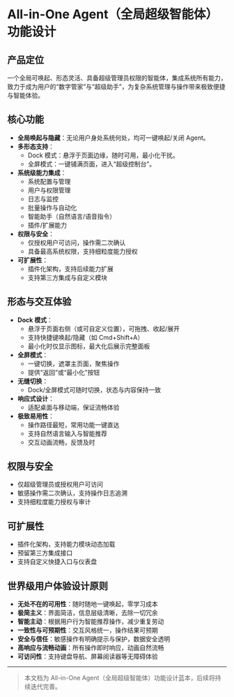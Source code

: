 # All-in-One Agent（全局超级智能体）功能设计

## 产品定位
一个全局可唤起、形态灵活、具备超级管理员权限的智能体，集成系统所有能力，致力于成为用户的“数字管家”与“超级助手”，为复杂系统管理与操作带来极致便捷与智能体验。

## 核心功能
- **全局唤起与隐藏**：无论用户身处系统何处，均可一键唤起/关闭 Agent。
- **多形态支持**：
  - Dock 模式：悬浮于页面边缘，随时可用，最小化干扰。
  - 全屏模式：一键铺满页面，进入“超级控制台”。
- **系统级能力集成**：
  - 系统配置与管理
  - 用户与权限管理
  - 日志与监控
  - 批量操作与自动化
  - 智能助手（自然语言/语音指令）
  - 插件/扩展能力
- **权限与安全**：
  - 仅授权用户可访问，操作需二次确认
  - 具备最高系统权限，支持细粒度能力授权
- **可扩展性**：
  - 插件化架构，支持后续能力扩展
  - 支持第三方集成与自定义模块

## 形态与交互体验
- **Dock 模式**：
  - 悬浮于页面右侧（或可自定义位置），可拖拽、收起/展开
  - 支持快捷键唤起/隐藏（如 Cmd+Shift+A）
  - 最小化时仅显示图标，最大化后展示完整面板
- **全屏模式**：
  - 一键切换，遮罩主页面，聚焦操作
  - 提供“返回”或“最小化”按钮
- **无缝切换**：
  - Dock/全屏模式可随时切换，状态与内容保持一致
- **响应式设计**：
  - 适配桌面与移动端，保证流畅体验
- **极致易用性**：
  - 操作路径最短，常用功能一键直达
  - 支持自然语言输入与智能推荐
  - 交互动画流畅，反馈及时

## 权限与安全
- 仅超级管理员或授权用户可访问
- 敏感操作需二次确认，支持操作日志追溯
- 支持细粒度能力授权与审计

## 可扩展性
- 插件化架构，支持能力模块动态加载
- 预留第三方集成接口
- 支持自定义快捷入口与仪表盘

## 世界级用户体验设计原则
- **无处不在的可用性**：随时随地一键唤起，零学习成本
- **极简主义**：界面简洁，信息层级清晰，去除一切冗余
- **智能主动**：根据用户行为智能推荐操作，减少重复劳动
- **一致性与可预期性**：交互风格统一，操作结果可预期
- **安全与信任**：敏感操作有明确提示与保护，数据安全透明
- **高响应与流畅动画**：所有操作即时响应，动画自然流畅
- **可访问性**：支持键盘导航、屏幕阅读器等无障碍体验

---

> 本文档为 All-in-One Agent（全局超级智能体）功能设计蓝本，后续将持续迭代完善。 